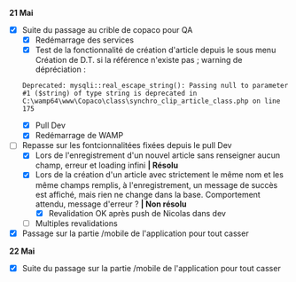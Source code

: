 **21 Mai**
- [x] Suite du passage au crible de copaco pour QA
    - [x] Redémarrage des services
    - [x] Test de la fonctionnalité de création d'article depuis le sous menu Création de D.T. si la référence n'existe pas ; warning de dépréciation : 
    ```
    Deprecated: mysqli::real_escape_string(): Passing null to parameter #1 ($string) of type string is deprecated in C:\wamp64\www\Copaco\class\synchro_clip_article_class.php on line 175
    ```
    - [x] Pull Dev
    - [x] Redémarrage de WAMP
- [ ] Repasse sur les fontcionnalitées fixées depuis le pull Dev
    - [x] Lors de l'enregistrement d'un nouvel article sans renseigner aucun champ, erreur et loading infini **| Résolu**
    - [x] Lors de la création d'un article avec strictement le même nom et les même champs remplis, à l'enregistrement, un message de succès est affiché, mais rien ne change dans la base. Comportement attendu, message d'erreur ? **| Non résolu**
        - [x] Revalidation OK après push de Nicolas dans dev
    - [ ] Multiples revalidations
- [x] Passage sur la partie /mobile de l'application pour tout casser

**22 Mai**
- [x] Suite du passage sur la partie /mobile de l'application pour tout casser
